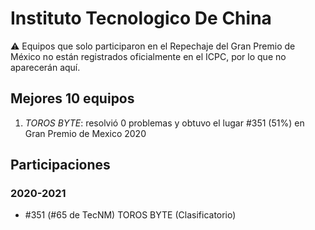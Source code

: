 # Instituto Tecnologico De China

:warning: Equipos que solo participaron en el Repechaje del Gran Premio de México no están registrados oficialmente en el ICPC, por lo que no aparecerán aquí.

## Mejores 10 equipos

1. _TOROS BYTE_: resolvió 0 problemas y obtuvo el lugar #351 (51%) en Gran Premio de Mexico 2020

## Participaciones

### 2020-2021

- #351 (#65 de TecNM) TOROS BYTE (Clasificatorio)



